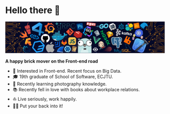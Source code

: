 # Hello there 👋

![](https://github.com/zhangtengjin/zhangtengjin/blob/main/icons/header.png)

**A happy brick mover on the Front-end road**

* 🧐   Interested in Front-end. Recent focus on Big Data.
* 🎓   19th graduate of School of Software, ECJTU.
* 🌱   Recently learning photography knowledge.
* 📚   Recently fell in love with books about workplace relations.
* ⛵   Live seriously, work happily.
* ✍🏻   Put your back into it! 
